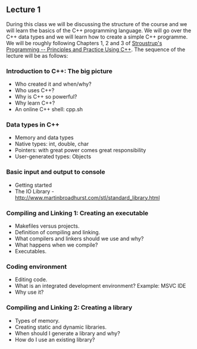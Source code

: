 ## Lecture 1

During this class we will be discussing the structure of the course and we will learn the basics of the C++ programming language. We will go over the C++ data types and we will learn how to create a simple C++ programme. We will be roughly following Chapters 1, 2 and 3 of [Stroustrup's Programming -- Principles and Practice Using C++]( http://www.stroustrup.com/programming.html). The sequence of the lecture will be as follows:
 
###  Introduction to C++: The big picture
- Who created it and when/why?
- Who uses C++?
- Why is C++ so powerful?
- Why learn C++?
- An online C++ shell: cpp.sh

### Data types in C++
- Memory and data types
- Native types: int, double, char
- Pointers: with great power comes great responsibility
- User-generated types: Objects

### Basic input and output to console
- Getting started
- The IO Library - http://www.martinbroadhurst.com/stl/standard_library.html

### Compiling and Linking 1: Creating an executable
- Makefiles versus projects.
- Definition of compiling and linking.
- What compilers and linkers should we use and why?
- What happens when we compile?
- Executables. 

### Coding environment
- Editing code.
- What is an integrated development environment? Example: MSVC IDE
- Why use it?

### Compiling and Linking 2: Creating a library
- Types of memory.
- Creating static and dynamic libraries.
- When should I generate a library and why?
- How do I use an existing library?


